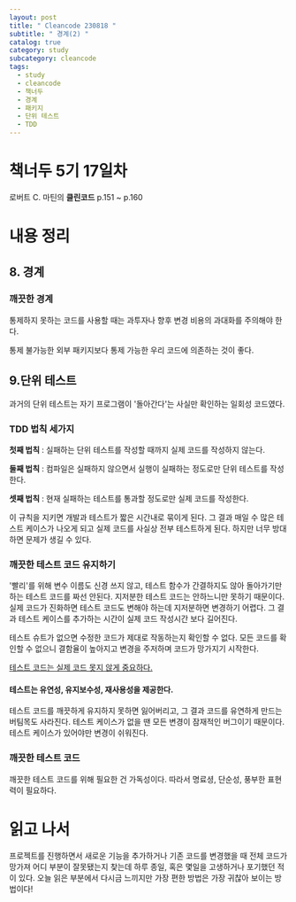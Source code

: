 ```yaml
---
layout: post
title: " Cleancode 230818 "
subtitle: " 경계(2) "
catalog: true
category: study
subcategory: cleancode
tags:
  - study
  - cleancode
  - 책너두
  - 경계
  - 패키지
  - 단위 테스트
  - TDD
---
```


# 책너두 5기 17일차

로버트 C. 마틴의 **클린코드** p.151 ~ p.160

# 내용 정리

## 8. 경계

### 깨끗한 경계

통제하지 못하는 코드를 사용할 때는 과투자나 향후 변경 비용의 과대화를 주의해야 한다.

통제 불가능한 외부 패키지보다 통제 가능한 우리 코드에 의존하는 것이 좋다.

## 9.단위 테스트

과거의 단위 테스트는 자기 프로그램이 '돌아간다'는 사실만 확인하는 일회성 코드였다.

### TDD 법칙 세가지

**첫째 법칙** : 실패하는 단위 테스트를 작성할 때까지 실제 코드를 작성하지 않는다.

**둘째 법칙** : 컴파일은 실패하지 않으면서 실행이 실패하는 정도로만 단위 테스트를 작성한다.

**셋째 법칙** : 현재 실패하는 테스트를 통과할 정도로만 실제 코드를 작성한다.

이 규칙을 지키면 개발과 테스트가 짧은 시간내로 묶이게 된다. 그 결과 매일 수 많은 테스트 케이스가 나오게 되고 실제 코드를 사실상 전부 테스트하게 된다. 하지만 너무 방대하면 문제가 생길 수 있다.

### 깨끗한 테스트 코드 유지하기

'빨리'를 위해 변수 이름도 신경 쓰지 않고, 테스트 함수가 간결하지도 않아 돌아가기만 하는 테스트 코드를 짜선 안된다. 지저분한 테스트 코드는 안하느니만 못하기 때문이다. 실제 코드가 진화하면 테스트 코드도 변해야 하는데 지저분하면 변경하기 어렵다. 그 결과 테스트 케이스를 추가하는 시간이 실제 코드 작성시간 보다 길어진다.

테스트 슈트가 없으면 수정한 코드가 제대로 작동하는지 확인할 수 없다. 모든 코드를 확인할 수 없으니 결함율이 높아지고 변경을 주저하며 코드가 망가지기 시작한다.

<u>테스트 코드는 실제 코드 못지 않게 중요하다.</u>

#### 테스트는 유연성, 유지보수성, 재사용성을 제공한다.

테스트 코드를 깨끗하게 유지하지 못하면 잃어버리고, 그 결과 코드를 유연하게 만드는 버팀목도 사라진다. 테스트 케이스가 없을 땐 모든 변경이 잠재적인 버그이기 때문이다. 테스트 케이스가 있어야만 변경이 쉬워진다.

### 깨끗한 테스트 코드

깨끗한 테스트 코드를 위해 필요한 건 가독성이다. 따라서 명료셩, 단순성, 풍부한 표현력이 필요하다.

# 읽고 나서

프로젝트를 진행하면서 새로운 기능을 추가하거나 기존 코드를 변경했을 때 전체 코드가 망가져 어디 부분이 잘못됐는지 찾는데 하루 종일, 혹은 몇일을 고생하거나 포기했던 적이 있다. 오늘 읽은 부분에서 다시금 느끼지만 가장 편한 방법은 가장 귀찮아 보이는 방법이다!
